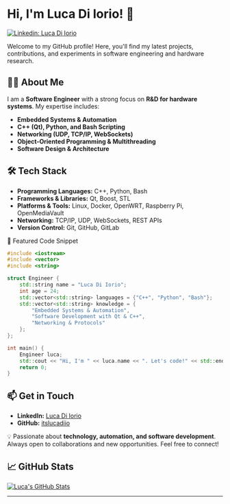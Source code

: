 # Hi, I'm Luca Di Iorio! 👋

[![Linkedin: Luca Di Iorio](https://img.shields.io/badge/-itslucadiio-blue?style=flat-square&logo=Linkedin&logoColor=white&link=https://www.linkedin.com/in/thaianebraga/)](https://www.linkedin.com/in/luca-di-iorio-casellas-987b041a9/)

Welcome to my GitHub profile! Here, you'll find my latest projects, contributions, and experiments in software engineering and hardware research.

## 👨‍💻 About Me
I am a **Software Engineer** with a strong focus on **R&D for hardware systems**. My expertise includes:
- **Embedded Systems & Automation**
- **C++ (Qt), Python, and Bash Scripting**
- **Networking (UDP, TCP/IP, WebSockets)**
- **Object-Oriented Programming & Multithreading**
- **Software Design & Architecture**

## 🛠️ Tech Stack
- **Programming Languages:** C++, Python, Bash
- **Frameworks & Libraries:** Qt, Boost, STL
- **Platforms & Tools:** Linux, Docker, OpenWRT, Raspberry Pi, OpenMediaVault
- **Networking:** TCP/IP, UDP, WebSockets, REST APIs
- **Version Control:** Git, GitHub, GitLab

🚀 Featured Code Snippet
```cpp
#include <iostream>
#include <vector>
#include <string>

struct Engineer {
    std::string name = "Luca Di Iorio";
    int age = 24;
    std::vector<std::string> languages = {"C++", "Python", "Bash"};
    std::vector<std::string> knowledge = {
        "Embedded Systems & Automation",
        "Software Development with Qt & C++",
        "Networking & Protocols"
    };
};

int main() {
    Engineer luca;
    std::cout << "Hi, I'm " << luca.name << ". Let's code!" << std::endl;
    return 0;
}
```

## 📫 Get in Touch
- **LinkedIn:** [Luca Di Iorio](https://www.linkedin.com/in/luca-di-iorio-casellas-987b041a9)
- **GitHub:** [itslucadiio](https://github.com/itslucadiio)

💡 Passionate about **technology, automation, and software development**. Always open to collaborations and new opportunities. Feel free to connect!

## &#x1f4c8; GitHub Stats

<a href="https://github.com/itslucadiio">
  <img align="center" src="https://github-readme-stats.vercel.app/api/top-langs/?username=itslucadiio" alt="Luca's GitHub Stats" />
</a>

---
